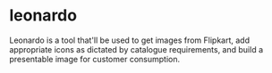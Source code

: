 # leonardo
Leonardo is a tool that'll be used to get images from Flipkart, add appropriate icons as dictated by catalogue requirements, and build a presentable image for customer consumption.
